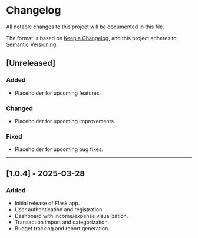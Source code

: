 # Changelog

All notable changes to this project will be documented in this file.

The format is based on [Keep a Changelog](https://keepachangelog.com/en/1.0.0/),
and this project adheres to [Semantic Versioning](https://semver.org/).

## [Unreleased]
### Added
- Placeholder for upcoming features.

### Changed
- Placeholder for upcoming improvements.

### Fixed
- Placeholder for upcoming bug fixes.

---

## [1.0.4] - 2025-03-28
### Added
- Initial release of Flask app.
- User authentication and registration.
- Dashboard with income/expense visualization.
- Transaction import and categorization.
- Budget tracking and report generation.